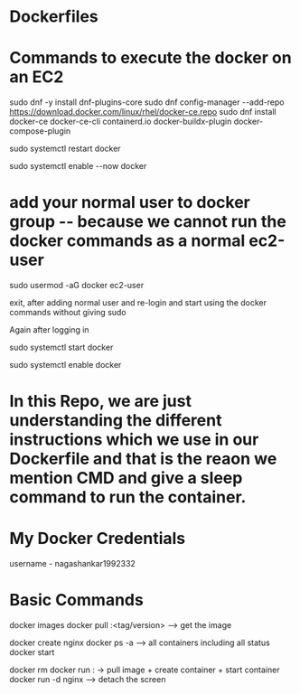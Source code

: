 # Dockerfiles

# Commands to execute the docker on an EC2

sudo dnf -y install dnf-plugins-core
sudo dnf config-manager --add-repo https://download.docker.com/linux/rhel/docker-ce.repo
sudo dnf install docker-ce docker-ce-cli containerd.io docker-buildx-plugin docker-compose-plugin

sudo systemctl restart docker

sudo systemctl enable --now docker


# add your normal user to docker group  -- because we cannot run the docker commands as a normal ec2-user

sudo usermod -aG docker ec2-user

exit, after adding normal user and re-login and start using the docker commands without giving sudo

Again after logging in

sudo systemctl start docker

sudo systemctl enable docker

# In this Repo, we are just understanding the different instructions which we use in our Dockerfile and that is the reaon we mention CMD and give a sleep command to run the container.


 # My Docker Credentials
 username - nagashankar1992332


 # Basic Commands

docker images 
docker pull <image-name>:<tag/version> --> get the image

docker create nginx
docker ps -a --> all containers including all status
docker start <container-ID>



docker rm <container-ID>
docker run <image>:<tag> -> pull image + create container + start container
docker run -d nginx --> detach the screen